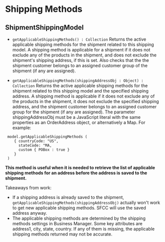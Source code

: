 # Shipping Methods
## ShipmentShippingModel
- `getApplicableShippingMethods() : Collection`
Returns the active applicable shipping methods for the shipment related to this shipping model. A shipping method is applicable for a shipment if it does not exclude any of the products in the shipment, and does not exclude the shipment's shipping address, if this is set. Also checks that the the shipment customer belongs to an assigned customer group of the shipment (if any are assigned).

- `getApplicableShippingMethods(shippingAddressObj : Object) : Collection`
Returns the active applicable shipping methods for the shipment related to this shipping model and the specified shipping address. A shipping method is applicable if it does not exclude any of the products in the shipment, it does not exclude the specified shipping address, and the shipment customer belongs to an assigned customer group for the shipment (if any are assigned).
The parameter shippingAddressObj must be a JavaScript literal with the same properties as an OrderAddress object, or alternatively a Map. For example:
```
 model.getApplicableShippingMethods (
    { countryCode: "US",
      stateCode: "MA,
      custom { POBox : true }
    }
 )
```
**This method is useful when it is needed to retrieve the list of applicable shipping methods for an address before the address is saved to the shipment.**

Takeaways from work:
- If a shipping address is already saved to the shipment, `getApplicableShippingMethods(shippingAddressObj)` actually won't work to get new applicable shipping methods. SFCC will use the saved address anyway.
- The applicable shipping methods are determined by the shipping methods settings in Business Manager. Some key attributes are address1, city, state, country. If any of them is missing, the applicable shipping methods returned may not be accurate.